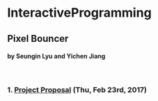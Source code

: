 # InteractiveProgramming


## Pixel Bouncer
#### by Seungin Lyu and Yichen Jiang
<br>

### 1. [Project Proposal](https://docs.google.com/document/d/1RazNDZ761jDrDj-v3TPxPdJwY7d9778ixBn97HTK4Ps/edit?usp=sharing) (Thu, Feb 23rd, 2017)
